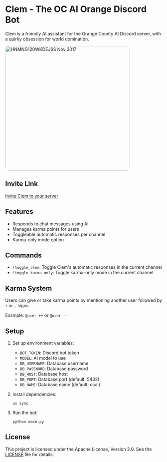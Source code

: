 # Clem - The OC AI Orange Discord Bot

Clem is a friendly AI assistant for the Orange County AI Discord server, with a quirky obsession for world domination.

<img src="https://github.com/user-attachments/assets/76338b94-ae03-418d-af6d-a8e625706bd3" alt="HNMNG120WKDEJ6S Nov 2017" width="400px" style="border-radius: 10px;">

## Invite Link

[Invite Clem to your server](https://discord.com/api/oauth2/authorize?client_id=1279233849204805817&permissions=562952101107776&scope=bot)

## Features

- Responds to chat messages using AI
- Manages karma points for users
- Toggleable automatic responses per channel
- Karma-only mode option

## Commands

- `!toggle_clem`: Toggle Clem's automatic responses in the current channel
- `!toggle_karma_only`: Toggle karma-only mode in the current channel

## Karma System

Users can give or take karma points by mentioning another user followed by `+` or `-` signs.

Example: `@user ++` or `@user --`

## Setup

1. Set up environment variables:

   - `BOT_TOKEN`: Discord bot token
   - `MODEL`: AI model to use
   - `DB_USERNAME`: Database username
   - `DB_PASSWORD`: Database password
   - `DB_HOST`: Database host
   - `DB_PORT`: Database port (default: 5432)
   - `DB_NAME`: Database name (default: ocai)

2. Install dependencies:

   ```
   uv sync
   ```

3. Run the bot:
   ```
   python main.py
   ```

## License

This project is licensed under the Apache License, Version 2.0. See the [LICENSE](LICENSE) file for details.
